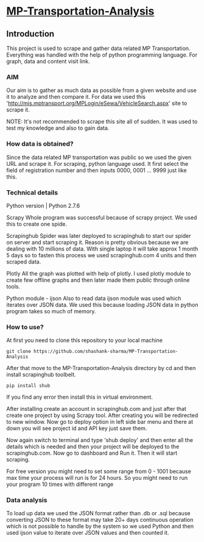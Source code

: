 # [MP-Transportation-Analysis](http://shashank-py.blogspot.in/2017/04/indias-mp-transportation-analysis.html)

## Introduction

This project is used to scrape and gather data related MP Transportation. Everything was handled with the help of python programming language. For graph, data and content visit link.

### AIM

Our aim is to gather as much data as possible from a given website and use it to analyze and then compare it.
For data we used this 'http://mis.mptransport.org/MPLogin/eSewa/VehicleSearch.aspx' site to scrape it.

NOTE: It's not recommended to scrape this site all of sudden. It was used to test my knowledge and also to gain data.

### How data is obtained?

Since the data related MP transportation was public so we used the given URL and scrape it. For scraping, python language used. It first select the field of registration number and then inputs 0000, 0001 ... 9999 just like this.

### Technical details

Python version | Python 2.7.6

Scrapy
Whole program was successful because of scrapy project. We used this to create one spide.

Scrapinghub
Spider was later deployed to scrapinghub to start our spider on server and start scraping it.
Reason is pretty obvious because we are dealing with 10 millions of data. With single laptop it will take approx 1 month 5 days so to fasten this process we used scrapinghub.com 4 units and then scraped data.

Plotly
All the graph was plotted with help of plotly. I used plotly module to create few offline graphs and then later made them public through online tools.

Python module - ijson
Also to read data ijson module was used which iterates over JSON data. We used this because loading JSON data in python program takes so much of memory.

### How to use?

At first you need to clone this repository to your local machine
```
git clone https://github.com/shashank-sharma/MP-Transportation-Analysis
```

After that move to the MP-Transportation-Analysis directory by cd and then install scrapinghub toolbelt.
```
pip install shub
```
If you find any error then install this in virtual environment.

After installing create an account in scrapinghub.com and just after that create one project by using Scrapy tool. After creating you will be redirected to new window. Now go to deploy option in left side bar menu and there at down you will see project id and API key just save them.

Now again switch to terminal and type 'shub deploy' and then enter all the details which is needed and then your project will be deployed to the scrapinghub.com. Now go to dashboard and Run it. Then it will start scraping.

For free version you might need to set some range from 0 - 1001 because max time your process will run is for 24 hours. So you might need to run your program 10 times with different range

### Data analysis

To load up data we used the JSON format rather than .db or .sql because converting JSON to these format may take 20+ days continuous operation which is not possible to handle by the system so we used Python and then used ijson value to iterate over JSON values and then counted it.
